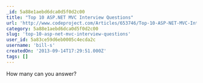 ```yaml
---
_id: 5a88e1aebd6dca0d5f0d2c00
title: "Top 10 ASP.NET MVC Interview Questions"
url: 'http://www.codeproject.com/Articles/653746/Top-10-ASP-NET-MVC-Interview-Questions'
category: 5a88e1aebd6dca0d5f0d2c00
slug: 'top-10-asp-net-mvc-interview-questions'
user_id: 5a83ce59d6eb0005c4ecda2c
username: 'bill-s'
createdOn: '2013-09-14T17:29:51.000Z'
tags: []
---
```


How many can you answer?
